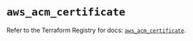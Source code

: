 # `aws_acm_certificate`

Refer to the Terraform Registry for docs: [`aws_acm_certificate`](https://registry.terraform.io/providers/hashicorp/aws/5.45.0/docs/resources/acm_certificate).
